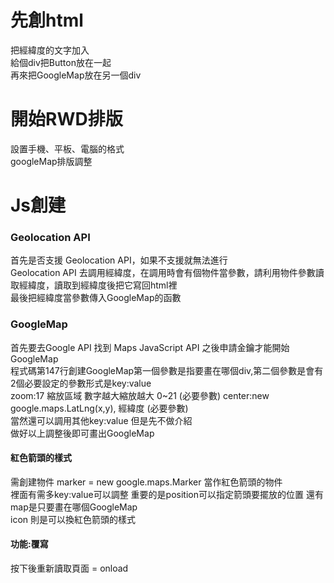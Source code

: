 <h1>先創html</h1>
把經緯度的文字加入 <br/>
給個div把Button放在一起 <br/>
再來把GoogleMap放在另一個div <br/>

<h1>開始RWD排版</h1>
設置手機、平板、電腦的格式<br/>
googleMap排版調整

<h1>Js創建</h1>
<h3>Geolocation API</h3>
首先是否支援 Geolocation API，如果不支援就無法進行<br/>
Geolocation API 去調用經緯度，在調用時會有個物件當參數，請利用物件參數讀取經緯度，讀取到經緯度後把它寫回html裡<br/>
最後把經緯度當參數傳入GoogleMap的函數<br/>
<h3>GoogleMap</h3>
首先要去Google API 找到 Maps JavaScript API 之後申請金鑰才能開始GoogleMap<br/>
程式碼第147行創建GoogleMap第一個參數是指要畫在哪個div,第二個參數是會有2個必要設定的參數形式是key:value<br/>
zoom:17  縮放區域  數字越大縮放越大 0~21 (必要參數)   center:new google.maps.LatLng(x,y),  經緯度 (必要參數)<br/>
當然還可以調用其他key:value 但是先不做介紹 </br>
做好以上調整後即可畫出GoogleMap</br>
<h4>紅色箭頭的樣式</h4>
需創建物件 marker = new google.maps.Marker 當作紅色箭頭的物件</br>
裡面有需多key:value可以調整 重要的是position可以指定箭頭要擺放的位置 還有map是只要畫在哪個GoogleMap </br>
icon 則是可以換紅色箭頭的樣式</br>
<h4>功能:覆寫</h4>
按下後重新讀取頁面 = onload
